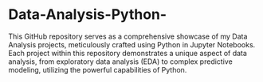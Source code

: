 # Data-Analysis-Python-
This GitHub repository serves as a comprehensive showcase of my Data Analysis projects, meticulously crafted using Python in Jupyter Notebooks.  Each project within this repository demonstrates a unique aspect of data analysis, from exploratory data analysis (EDA) to complex predictive modeling, utilizing the powerful capabilities of Python.

